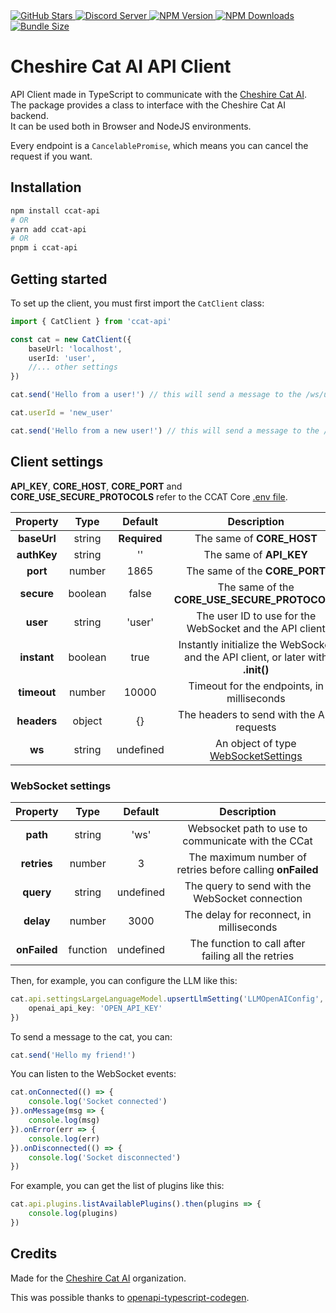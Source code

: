 <a href="https://github.com/cheshire-cat-ai/api-client-ts">
  <img alt="GitHub Stars" src="https://img.shields.io/github/stars/cheshire-cat-ai/api-client-ts?logo=github&style=flat-square">
</a>
<a href="https://discord.gg/bHX5sNFCYU">
  <img alt="Discord Server" src="https://img.shields.io/discord/1092359754917089350?logo=discord&style=flat-square">
</a>
<a href="https://npmjs.com/package/ccat-api">
  <img alt="NPM Version" src="https://img.shields.io/npm/v/ccat-api?logo=npm&style=flat-square">
</a>
<a href="https://npmjs.com/package/ccat-api">
  <img alt="NPM Downloads" src="https://img.shields.io/npm/dw/ccat-api?logo=npm&style=flat-square">
</a>
<a href="https://bundlephobia.com/package/ccat-api">
  <img alt="Bundle Size" src="https://img.shields.io/bundlephobia/minzip/ccat-api?logo=npm&style=flat-square">
</a>

# Cheshire Cat AI API Client

API Client made in TypeScript to communicate with the [Cheshire Cat AI](https://github.com/cheshire-cat-ai/core).\
The package provides a class to interface with the Cheshire Cat AI backend.\
It can be used both in Browser and NodeJS environments.

Every endpoint is a `CancelablePromise`, which means you can cancel the request if you want.

## Installation

```bash
npm install ccat-api
# OR
yarn add ccat-api
# OR
pnpm i ccat-api
```

## Getting started

To set up the client, you must first import the `CatClient` class:

```ts
import { CatClient } from 'ccat-api'

const cat = new CatClient({
    baseUrl: 'localhost',
    userId: 'user',
    //... other settings
})

cat.send('Hello from a user!') // this will send a message to the /ws/user

cat.userId = 'new_user'

cat.send('Hello from a new user!') // this will send a message to the /ws/new_user
```

## Client settings

**API_KEY**, **CORE_HOST**, **CORE_PORT** and **CORE_USE_SECURE_PROTOCOLS** refer to the CCAT Core [.env file](https://github.com/cheshire-cat-ai/core/blob/main/.env.example).

| **Property** | **Type** | **Default**  | **Description**                                                                  |
|:------------:|:--------:|:------------:|:--------------------------------------------------------------------------------:|
| **baseUrl**  | string   | **Required** | The same of **CORE_HOST**                                                        |
| **authKey**  | string   | ''           | The same of **API_KEY**                                                          |
| **port**     | number   | 1865         | The same of the **CORE_PORT**                                                    |
| **secure**   | boolean  | false        | The same of the **CORE_USE_SECURE_PROTOCOLS**                                    |
| **user**     | string   | 'user'       | The user ID to use for the WebSocket and the API client                          |
| **instant**  | boolean  | true         | Instantly initialize the WebSocket and the API client, or later with **.init()** |
| **timeout**  | number   | 10000        | Timeout for the endpoints, in milliseconds                                       |
| **headers**  | object   | {}           | The headers to send with the API requests                                        |
| **ws**       | string   | undefined    | An object of type [WebSocketSettings](#websocket-settings)                       |

### WebSocket settings

| **Property** | **Type** | **Default** | **Description**                                           |
|:------------:|:--------:|:-----------:|:--------------------------------------------------------:|
| **path**     | string   | 'ws'        | Websocket path to use to communicate with the CCat        |
| **retries**  | number   | 3           | The maximum number of retries before calling **onFailed** |
| **query**    | string   | undefined   | The query to send with the WebSocket connection           |
| **delay**    | number   | 3000        | The delay for reconnect, in milliseconds                  |
| **onFailed** | function | undefined   | The function to call after failing all the retries        |

Then, for example, you can configure the LLM like this:

```ts
cat.api.settingsLargeLanguageModel.upsertLlmSetting('LLMOpenAIConfig', {
    openai_api_key: 'OPEN_API_KEY'
})
```

To send a message to the cat, you can:

```ts
cat.send('Hello my friend!')
```

You can listen to the WebSocket events:

```ts
cat.onConnected(() => {
    console.log('Socket connected')
}).onMessage(msg => {
    console.log(msg)
}).onError(err => {
    console.log(err)
}).onDisconnected(() => {
    console.log('Socket disconnected')
})
```

For example, you can get the list of plugins like this:

```ts
cat.api.plugins.listAvailablePlugins().then(plugins => {
    console.log(plugins)
})
```

## Credits

Made for the [Cheshire Cat AI](https://github.com/cheshire-cat-ai) organization.

This was possible thanks to [openapi-typescript-codegen](https://github.com/ferdikoomen/openapi-typescript-codegen).
